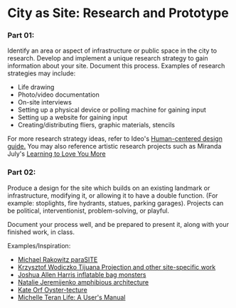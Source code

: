 # City as Site: Research and Prototype 

### Part 01: 
Identify an area or aspect of infrastructure or public space in the city to research. 
Develop and implement a unique research strategy to gain information about your site. Document this process.
Examples of research strategies may include:
* Life drawing
* Photo/video documentation
* On-site interviews
* Setting up a physical device or polling machine for gaining input
* Setting up a website for gaining input 
* Creating/distributing fliers, graphic materials, stencils

For more research strategy ideas, refer to Ideo's [Human-centered design guide.](https://www.ideo.com/post/design-kit) 
You may also reference artistic research projects such as Miranda July's [Learning to Love You More](http://learningtoloveyoumore.com/)

### Part 02:
Produce a design for the site which builds on an existing landmark or infrastructure, modifying it, or allowing it to have a double function. 
(For example: stoplights, fire hydrants, statues, parking garages). 
Projects can be political, interventionist, problem-solving, or playful. 

Document your process well, and be prepared to present it, along with your finished work, in class.

Examples/Inspiration:
* [Michael Rakowitz paraSITE](http://www.michaelrakowitz.com/parasite/)
* [Krzysztof Wodiczko Tijuana Projection and other site-specific work](https://art21.org/artist/krzysztof-wodiczko/)
* [Joshua Allen Harris inflatable bag monsters](http://www.arttherapyblog.com/online/urban-street-art-5-inflatable-bag-monsters-by-joshua-allen-harris/#.W4hIpJNKg8Y)
* [Natalie Jeremijenko amphibious architecture](http://www.spontaneousinterventions.org/project/amphibious-architecture)
* [Kate Orf Oyster-tecture](https://www.6sqft.com/living-breakwaters-an-award-winning-project-brings-oyster-tecture-to-the-shores-of-staten-island/)
* [Michelle Teran Life: A User's Manual](http://www.ubermatic.org/?p=221) 
